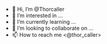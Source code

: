 - 👋 Hi, I’m @Thorcaller
- 👀 I’m interested in ...
- 🌱 I’m currently learning ...
- 💞️ I’m looking to collaborate on ...
- 📫 How to reach me <@thor_caller>

<!---
Thorcaller/Thorcaller is a ✨ special ✨ repository because its `README.md` (this file) appears on your GitHub profile.
You can click the Preview link to take a look at your changes.
--->
